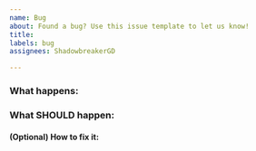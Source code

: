 ```yaml
---
name: Bug
about: Found a bug? Use this issue template to let us know!
title: 
labels: bug
assignees: ShadowbreakerGD

---
```


### What happens:


### What SHOULD happen:


#### (Optional) How to fix it:


